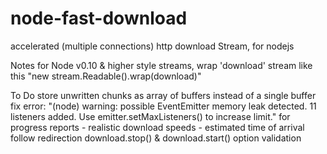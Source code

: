 node-fast-download
==================

accelerated (multiple connections) http download Stream, for nodejs

Notes
	for Node v0.10 & higher style streams, wrap 'download' stream like this "new stream.Readable().wrap(download)" 

To Do
	store unwritten chunks as array of buffers instead of a single buffer
	fix error: "(node) warning: possible EventEmitter memory leak detected. 11 listeners added. Use emitter.setMaxListeners() to increase limit."
	for progress reports
		- realistic download speeds
		- estimated time of arrival
	follow redirection
	download.stop() & download.start()
	option validation
